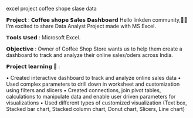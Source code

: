 excel project
coffee shope slase data

𝗣𝗿𝗼𝗷𝗲𝗰𝘁 : 𝗖𝗼𝗳𝗳𝗲𝗲 𝘀𝗵𝗼𝗽𝗲 𝗦𝗮𝗹𝗲𝘀 𝗗𝗮𝘀𝗵𝗯𝗼𝗮𝗿𝗱 
Hello linkden community,🙋‍♂️
I'm excited to share Data Analyst Project made with MS Excel.

𝗧𝗼𝗼𝗹𝘀 𝗨𝘀𝗲𝗱 : Microsoft Excel.

𝗢𝗯𝗷𝗲𝗰𝘁𝗶𝘃𝗲 : Owner of Coffee Shop Store wants us to help them create a dashboard to track and analyze their online sales/oders across India.

𝗣𝗿𝗼𝗷𝗲𝗰𝘁 𝗹𝗲𝗮𝗿𝗻𝗶𝗻𝗴 📃 :

• Created interactive dashboard to track and analyze online sales data
• Used complex parameters to drill down in worksheet and customization using filters and slicers
• Created connections, join pivot tables, calculations to manipulate data and enable user driven parameters for visualizations
• Used different types of customized visualization (Text box, Stacked bar chart, Stacked column chart, Donut chart, Slicers, Line chart)
